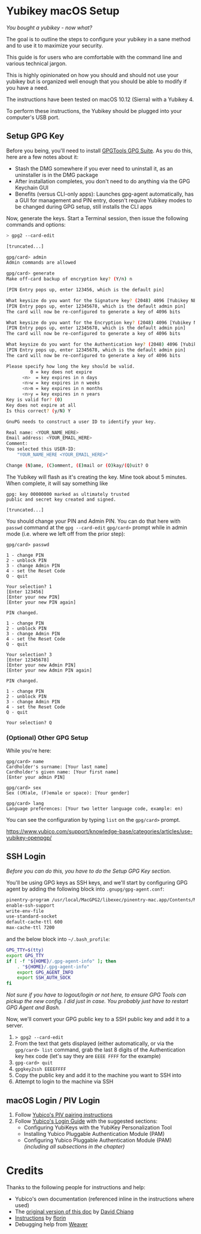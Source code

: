 # Yubikey macOS Setup

*You bought a yubikey - now what?*

The goal is to outline the steps to configure your yubikey in a sane method
and to use it to maximize your security.

This guide is for users who are comfortable with the command line and various
technical jargon.

This is highly opinionated on how you should and should not use your yubikey
but is organized well enough that you should be able to modify if you have a
need.

The instructions have been tested on macOS 10.12 (Sierra) with a Yubikey 4.

To perform these instructions, the Yubikey should be plugged into your computer's USB port.

## Setup GPG Key

Before you being, you'll need to install [GPGTools GPG Suite](https://gpgtools.org/). As you do this, here are a few notes about it:
   
- Stash the DMG somewhere if you ever need to uninstall it, as an uninstaller is in the DMG package
- After installation completes, you don't need to do anything via the GPG Keychain GUI
- Benefits (versus CLI-only apps): Launches gpg-agent automatically, has a GUI for management and PIN entry, doesn't require Yubikey modes to be changed during GPG setup, still installs the CLI apps

Now, generate the keys. Start a Terminal session, then issue the following commands and options:

```bash
> gpg2 --card-edit

[truncated...]

gpg/card> admin
Admin commands are allowed

gpg/card> generate
Make off-card backup of encryption key? (Y/n) n

[PIN Entry pops up, enter 123456, which is the default pin]

What keysize do you want for the Signature key? (2048) 4096 [Yubikey NEO max is 2048]
[PIN Entry pops up, enter 12345678, which is the default admin pin]
The card will now be re-configured to generate a key of 4096 bits

What keysize do you want for the Encryption key? (2048) 4096 [Yubikey NEO max is 2048]
[PIN Entry pops up, enter 12345678, which is the default admin pin]
The card will now be re-configured to generate a key of 4096 bits

What keysize do you want for the Authentication key? (2048) 4096 [Yubikey NEO max is 2048]
[PIN Entry pops up, enter 12345678, which is the default admin pin]
The card will now be re-configured to generate a key of 4096 bits

Please specify how long the key should be valid.
         0 = key does not expire
      <n>  = key expires in n days
      <n>w = key expires in n weeks
      <n>m = key expires in n months
      <n>y = key expires in n years
Key is valid for? (0)
Key does not expire at all
Is this correct? (y/N) Y

GnuPG needs to construct a user ID to identify your key.

Real name: <YOUR_NAME_HERE>
Email address: <YOUR_EMAIL_HERE>
Comment:
You selected this USER-ID:
    "YOUR_NAME_HERE <YOUR_EMAIL_HERE>"

Change (N)ame, (C)omment, (E)mail or (O)kay/(Q)uit? O
```

The Yubikey will flash as it's creating the key. Mine took about 5 minutes.
When complete, it will say something like

```
gpg: key 00000000 marked as ultimately trusted
public and secret key created and signed.

[truncated...]
```

You should change your PIN and Admin PIN. You can do that here with `passwd` command
at the `gpg --card-edit` `gpg/card>` prompt while in admin mode (i.e. where we left off from the prior step):

```
gpg/card> passwd

1 - change PIN
2 - unblock PIN
3 - change Admin PIN
4 - set the Reset Code
Q - quit

Your selection? 1
[Enter 123456]
[Enter your new PIN]
[Enter your new PIN again]

PIN changed.

1 - change PIN
2 - unblock PIN
3 - change Admin PIN
4 - set the Reset Code
Q - quit

Your selection? 3
[Enter 12345678]
[Enter your new Admin PIN]
[Enter your new Admin PIN again]

PIN changed.

1 - change PIN
2 - unblock PIN
3 - change Admin PIN
4 - set the Reset Code
Q - quit

Your selection? Q
```

### (Optional) Other GPG Setup

While you're here:
```
gpg/card> name
Cardholder's surname: [Your last name]
Cardholder's given name: [Your first name]
[Enter your admin PIN]

gpg/card> sex
Sex ((M)ale, (F)emale or space): [Your gender]

gpg/card> lang
Language preferences: [Your two letter language code, example: en)
```

You can see the configuration by typing `list` on the `gpg/card>` prompt.

https://www.yubico.com/support/knowledge-base/categories/articles/use-yubikey-openpgp/

## SSH Login

_Before you can do this, you have to do the Setup GPG Key section._

You'll be using GPG keys as SSH keys, and we'll start by configuring GPG agent by adding the following block into `.gnupg/gpg-agent.conf`:

```bash
pinentry-program /usr/local/MacGPG2/libexec/pinentry-mac.app/Contents/MacOS/pinentry-mac
enable-ssh-support
write-env-file
use-standard-socket
default-cache-ttl 600
max-cache-ttl 7200
```

and the below block into `~/.bash_profile`:

```bash
GPG_TTY=$(tty)
export GPG_TTY
if [ -f "${HOME}/.gpg-agent-info" ]; then
    . "${HOME}/.gpg-agent-info"
    export GPG_AGENT_INFO
    export SSH_AUTH_SOCK
fi
```

_Not sure if you have to logout/login or not here, to ensure GPG Tools can pickup the new config. I did just in case. You probably just have to restart GPG Agent and Bash._

Now, we'll convert your GPG public key to a SSH public key and add it to a server.

1. `> gpg2 --card-edit`
1. From the text that gets displayed (either automatically, or via the `gpg/card> list` command, grab the last 8 digits of the Authentication key hex code (let's say they are `EEEE FFFF` for the example)
1. `gpg-card> quit`
1. `gpgkey2ssh EEEEFFFF`
1. Copy the public key and add it to the machine you want to SSH into
1. Attempt to login to the machine via SSH

## macOS Login / PIV Login

1. Follow [Yubico's PIV pairing instructions](https://www.yubico.com/support/knowledge-base/categories/articles/how-to-use-your-yubikey-with-macos-sierra/)
1. Follow [Yubico's Login Guide](https://www.yubico.com/wp-content/uploads/2016/02/Yubico_YubiKeyMacOSXLogin_en.pdf) with the suggested sections:
   - Configuring YubiKeys with the YubiKey Personalization Tool
   - Installing Yubico Pluggable Authentication Module (PAM) 
   - Configuring Yubico Pluggable Authentication Module (PAM) _(including all subsections in the chapter)_
   
# Credits

Thanks to the following people for instructions and help:

- Yubico's own documentation (referenced inline in the instructions where used)
- The [original version of this doc](https://github.com/liyanchang/yubikey-setup) by [David Chiang](https://github.com/liyanchang)
- [Instructions](http://florin.myip.org/blog/easy-multifactor-authentication-ssh-using-yubikey-neo-tokens) by [florin](http://florin.myip.org/blog/blogs/florin)
- Debugging help from [Weaver](https://github.com/matthewjweaver)
